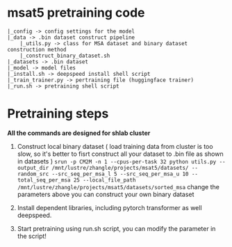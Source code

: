 # msat5 pretraining code

    |_config -> config settings for the model
    |_data -> .bin dataset construct pipeline
	    |_utils.py -> class for MSA dataset and binary dataset construction method
	    |_construct_binary_dataset.sh 
    |_datasets -> .bin dataset
    |_model -> model files
    |_install.sh -> deepspeed install shell script
    |_train_trainer.py -> pertraining file (huggingface trainer)
    |_run.sh -> pretraining shell script     

# Pretraining steps
**All the commands are designed for shlab cluster**

 1. Construct local binary dataset ( load training data from cluster is too slow, so it's better to  fisrt construct all your dataset to .bin file as shown in datasets )
 `srun -p CM2M -n 1 --cpus-per-task 32 python utils.py --output_dir /mnt/lustre/zhangle/projects/msat5/datasets/ --random_src --src_seq_per_msa_l 5 --src_seq_per_msa_u 10 --total_seq_per_msa 25 --local_file_path  /mnt/lustre/zhangle/projects/msat5/datasets/sorted_msa`
 change the parameters above you can construct your own binary dataset
 
 2. Install dependent libraries, including pytorch transformer as well deepspeed.
 3. Start pretraining using run.sh script, you can modify the parameter in the script!
